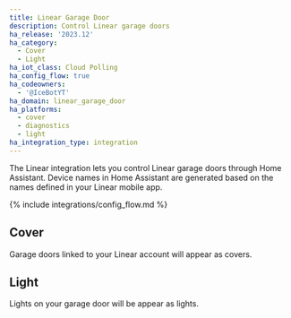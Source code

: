 ```yaml
---
title: Linear Garage Door
description: Control Linear garage doors
ha_release: '2023.12'
ha_category:
  - Cover
  - Light
ha_iot_class: Cloud Polling
ha_config_flow: true
ha_codeowners:
  - '@IceBotYT'
ha_domain: linear_garage_door
ha_platforms:
  - cover
  - diagnostics
  - light
ha_integration_type: integration
---
```


The Linear integration lets you control Linear garage doors through Home Assistant. Device names in Home Assistant are generated based on the names defined in your Linear mobile app.

{% include integrations/config_flow.md %}

## Cover

Garage doors linked to your Linear account will appear as covers.

## Light

Lights on your garage door will be appear as lights.
